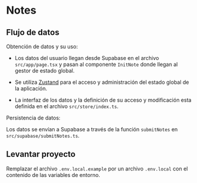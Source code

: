 # Notes



## Flujo de datos

Obtención de datos y su uso:

* Los datos del usuario llegan desde Supabase en el archivo `src/app/page.tsx` y pasan al componente `InitNote` donde llegan al gestor de estado global.

* Se utiliza [Zustand](https://zustand-demo.pmnd.rs/) para el acceso y administración del estado global de la aplicación.

* La interfaz de los datos y la definición de su acceso y modificación esta definida en el archivo `src/store/index.ts`.

Persistencia de datos:

Los datos se envían a Supabase a través de la función `submitNotes` en `src/supabase/submitNotes.ts`.

## Levantar proyecto

Remplazar el archivo `.env.local.example` por un archivo `.env.local` con el contenido de las variables de entorno.